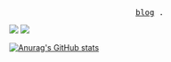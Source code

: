 <!-- ### Hi there 👋 -->

<!-- **xiaoyao-Ye/xiaoyao-Ye** is a ✨ _special_ ✨ repository because its `README.md` (this file) appears on your GitHub profile. -->

<!-- Here are some ideas to get you started: -->

<!-- - 🔭 I’m currently working on ✨...
- 🌱 I’m currently learning ✨...
- 👯 I’m looking to collaborate on ✨...
- 🤔 I’m looking for help with ✨...
- 💬 Ask me about ✨...
- 📫 How to reach me: ✨...
- 😄 Pronouns: ✨...
- ⚡ Fun fact: ✨... -->

<p align="center">
  <samp>
    <!-- <a href="https://antfu.me">me</a> . -->
    <a href="https://xiaoyao-ye.github.io/blog/">blog</a> .
    <!-- <a href="https://antfu.me/projects">projects</a> . -->
    <!-- <a href="https://antfu.me/talks">talks</a> . -->
    <!-- <a href="https://antfu.me/podcasts">podcasts</a> . -->
    <!-- <a href="https://100.antfu.me">compform</a> . -->
    <!-- <a href="https://twitter.com/antfu7">tweets</a> . -->
    <!-- <a href="https://chat.antfu.me">discord</a> . -->
    <!-- <a href="https://instagram.com/antfu7">instagram</a> . -->
    <!-- <a href="https://github.com/sponsors/antfu">sponsor</a> -->
    <!-- <a href="https://xiaoyao-ye.github.io/plane-game/">plane-game</a> -->
  </samp>
</p>

<!--
可你要明白啊我的朋友，
我们不能用温柔去应对黑暗，
要用火。
 -->
<!-- [![Typing SVG](https://readme-typing-svg.herokuapp.com?font=Fira+Code&duration=2000&pause=500&color=000000&center=%E9%94%99%E8%AF%AF%E7%9A%84&vCenter=%E9%94%99%E8%AF%AF%E7%9A%84&multiline=true&width=300&height=90&lines=%E5%8F%AF%E4%BD%A0%E8%A6%81%E6%98%8E%E7%99%BD%E5%95%8A%E6%88%91%E7%9A%84%E6%9C%8B%E5%8F%8B%EF%BC%8C;%E6%88%91%E4%BB%AC%E4%B8%8D%E8%83%BD%E7%94%A8%E6%B8%A9%E6%9F%94%E5%8E%BB%E5%BA%94%E5%AF%B9%E9%BB%91%E6%9A%97%EF%BC%8C;%E8%A6%81%E7%94%A8%E7%81%AB%E3%80%82)](https://git.io/typing-svg) -->

<!-- 3D Chart -->
<!-- ![3dChart](https://ssr-contributions-svg.vercel.app/_/xiaoyao-Ye?chart=3dbar&format=svg&weeks=40) -->

![](https://activity-graph.herokuapp.com/graph?username=xiaoyao-Ye&theme=github)
![](https://visitor-badge.glitch.me/badge?page_id=xiaoyao-Ye.xiaoyao-Ye)

<!-- [![Readme Card](https://github-readme-stats.vercel.app/api/pin/?username=xiaoyao-Ye&repo=ldapctl&show_owner=true&&theme=cobalt)](https://github.com/xiaoyao-Ye/wechat-ci) -->

<!-- ![snake](./assets/github-contribution-grid-snake.svg) -->

[![Anurag's GitHub stats](https://github-readme-stats.vercel.app/api?username=xiaoyao-Ye)](https://github.com/xiaoyao-Ye/github-readme-stats)
